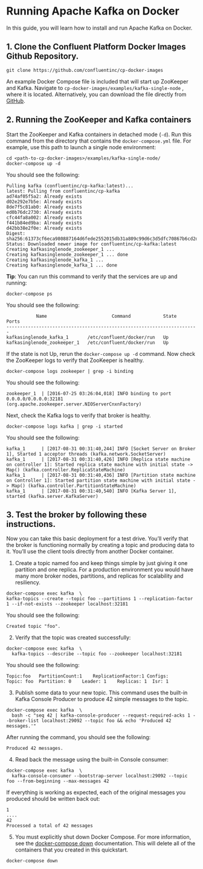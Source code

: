 # Running Apache Kafka on Docker

In this guide, you will learn how to install and run Apache Kafka on Docker.

## 1. Clone the Confluent Platform Docker Images Github Repository.

```
git clone https://github.com/confluentinc/cp-docker-images
```

An example Docker Compose file is included that will start up ZooKeeper and Kafka. Navigate to `cp-docker-images/examples/kafka-single-node` , where it is located. Alternatively, you can download the file directly from [GitHub](https://raw.githubusercontent.com/confluentinc/cp-docker-images/master/examples/kafka-single-node/docker-compose.yml).

## 2. Running the ZooKeeper and Kafka containers 
Start the ZooKeeper and Kafka containers in detached mode (`-d`). Run this command from the directory that contains the `docker-compose.yml` file. For example, use this path to launch a single node environment:
```
cd <path-to-cp-docker-images>/examples/kafka-single-node/
docker-compose up -d
```
You should see the following:
```
Pulling kafka (confluentinc/cp-kafka:latest)...
latest: Pulling from confluentinc/cp-kafka
ad74af05f5a2: Already exists
d02e292e7b5e: Already exists
8de7f5c81ab0: Already exists
ed0b76dc2730: Already exists
cfc44fa8a002: Already exists
f441b84ed9ba: Already exists
d42bb38e2f0e: Already exists
Digest: sha256:61373cf6eca980887164d6fede2552015db31a809c99d6c3d5dfc70867b6cd2d
Status: Downloaded newer image for confluentinc/cp-kafka:latest
Creating kafkasinglenode_zookeeper_1 ...
Creating kafkasinglenode_zookeeper_1 ... done
Creating kafkasinglenode_kafka_1 ...
Creating kafkasinglenode_kafka_1 ... done
```
**Tip**: You can run this command to verify that the services are up and running:
```
docker-compose ps
```
You should see the following:
```
           Name                        Command            State   Ports
-----------------------------------------------------------------------
kafkasinglenode_kafka_1       /etc/confluent/docker/run   Up
kafkasinglenode_zookeeper_1   /etc/confluent/docker/run   Up
```
If the state is not Up, rerun the `docker-compose up -d` command.
Now check the ZooKeeper logs to verify that ZooKeeper is healthy.
```
docker-compose logs zookeeper | grep -i binding
```
You should see the following:
```
zookeeper_1  | [2016-07-25 03:26:04,018] INFO binding to port 0.0.0.0/0.0.0.0:32181 (org.apache.zookeeper.server.NIOServerCnxnFactory)
```
Next, check the Kafka logs to verify that broker is healthy.
```
docker-compose logs kafka | grep -i started
```
You should see the following:
```
kafka_1      | [2017-08-31 00:31:40,244] INFO [Socket Server on Broker 1], Started 1 acceptor threads (kafka.network.SocketServer)
kafka_1      | [2017-08-31 00:31:40,426] INFO [Replica state machine on controller 1]: Started replica state machine with initial state -> Map() (kafka.controller.ReplicaStateMachine)
kafka_1      | [2017-08-31 00:31:40,436] INFO [Partition state machine on Controller 1]: Started partition state machine with initial state -> Map() (kafka.controller.PartitionStateMachine)
kafka_1      | [2017-08-31 00:31:40,540] INFO [Kafka Server 1], started (kafka.server.KafkaServer)
```

## 3. Test the broker by following these instructions.
Now you can take this basic deployment for a test drive. You’ll verify that the broker is functioning normally by creating a topic and producing data to it. You’ll use the client tools directly from another Docker container.

1. Create a topic named foo and keep things simple by just giving it one partition and one replica. For a production environment you would have many more broker nodes, partitions, and replicas for scalability and resiliency.
```
docker-compose exec kafka  \
kafka-topics --create --topic foo --partitions 1 --replication-factor 1 --if-not-exists --zookeeper localhost:32181
```
You should see the following:
```
Created topic "foo".
```
2. Verify that the topic was created successfully:
```
docker-compose exec kafka  \
  kafka-topics --describe --topic foo --zookeeper localhost:32181
```
You should see the following:
```
Topic:foo   PartitionCount:1    ReplicationFactor:1 Configs:
Topic: foo  Partition: 0    Leader: 1    Replicas: 1  Isr: 1
```

3. Publish some data to your new topic. This command uses the built-in Kafka Console Producer to produce 42 simple messages to the topic.

```
docker-compose exec kafka  \
  bash -c "seq 42 | kafka-console-producer --request-required-acks 1 --broker-list localhost:29092 --topic foo && echo 'Produced 42 messages.'"
```
After running the command, you should see the following:

```
Produced 42 messages.
```

4. Read back the message using the built-in Console consumer:

```
docker-compose exec kafka  \
  kafka-console-consumer --bootstrap-server localhost:29092 --topic foo --from-beginning --max-messages 42
```

If everything is working as expected, each of the original messages you produced should be written back out:

```
1
....
42
Processed a total of 42 messages
```

5. You must explicitly shut down Docker Compose. For more information, see the [docker-compose down](https://docs.docker.com/compose/reference/down/) documentation. This will delete all of the containers that you created in this quickstart.

```
docker-compose down
```
